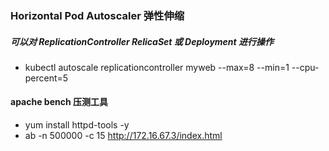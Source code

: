 ### Horizontal Pod Autoscaler 弹性伸缩

##### 可以对 ReplicationController RelicaSet 或 Deployment 进行操作
* kubectl autoscale replicationcontroller myweb --max=8 --min=1 --cpu-percent=5

#### apache bench 压测工具
* yum install httpd-tools -y
* ab -n 500000 -c 15 http://172.16.67.3/index.html
